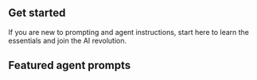 
## Get started
If you are new to prompting and agent instructions, start here to learn the essentials and join the AI revolution.

<cc-card-grid gap="1rem">
    <cc-card title="Agent Instructions Lab" description="Improve your agent instructions (Beginner)" href="https://microsoft.github.io/copilot-camp/pages/copilot-instructions/beginner-agent/"></cc-card>
    <cc-card title="Prompt Library" description="Explore samples for inspiration" href="https://github.com/pnp/copilot-prompts/tree/main/samples"></cc-card>
   
</cc-card-grid>

## Featured agent prompts 
<cc-card-grid gap="1rem">
<cc-card 
    title="Specific News research Agent" 
    description="Create an agent specialized in article research on a specific theme to improve operational intelligence."
    href="https://github.com/pnp/copilot-prompts/tree/main/samples/agent-instructions/specific-research-agent"
    image="https://raw.githubusercontent.com/pnp/copilot-prompts/refs/heads/main/samples/agent-instructions/specific-research-agent/assets/demo.png">
</cc-card>
<cc-card 
    title="Promptly - helping you craft better AI prompts with clear guidance" 
    description="An AI training assistant designed to help users craft effective and engaging prompts for AI systems."
    href="https://github.com/pnp/copilot-prompts/blob/main/samples/agent-instructions/prompt-assistance/"
    image="../../assets/images/copilot-instructions/featured-agents/promptly.png">
</cc-card>
</cc-card-grid>
